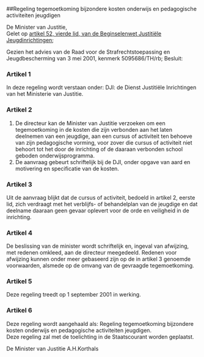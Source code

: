 <meta http-equiv='Content-Type' content='text/html; charset=utf-8' />

##Regeling tegemoetkoming bijzondere kosten onderwijs en pedagogische activiteiten jeugdigen

De Minister van Justitie,  
Gelet op [artikel 52, vierde lid, van de Beginselenwet Justitiële Jeugdinrichtingen](../../../../../../../../../../wet/beginselenwet/justitiële/jeugdinrichtingen/BWBR0011756/README.md);

Gezien het advies van de Raad voor de Strafrechtstoepassing en Jeugdbescherming van 3 mei 2001, kenmerk 5095686/TH/rb;
Besluit:    

### Artikel  1  

In deze regeling wordt verstaan onder: DJI: de Dienst Justitiële Inrichtingen van het Ministerie van Justitie.  

### Artikel  2  

1.  De directeur kan de Minister van Justitie verzoeken om een tegemoetkoming in de kosten die zijn verbonden aan het laten deelnemen van een jeugdige, aan een cursus of activiteit ten behoeve van zijn pedagogische vorming, voor zover die cursus of activiteit niet behoort tot het door de inrichting of de daaraan verbonden school geboden onderwijsprogramma.   
2.  De aanvraag gebeurt schriftelijk bij de DJI, onder opgave van aard en motivering en specificatie van de kosten.   

### Artikel  3  

Uit de aanvraag blijkt dat de cursus of activiteit, bedoeld in artikel 2, eerste lid, zich verdraagt met het verblijfs- of behandelplan van de jeugdige en dat deelname daaraan geen gevaar oplevert voor de orde en veiligheid in de inrichting.  

### Artikel  4  

De beslissing van de minister wordt schriftelijk en, ingeval van afwijzing, met redenen omkleed, aan de directeur meegedeeld. Redenen voor afwijzing kunnen onder meer gebaseerd zijn op de in artikel 3 genoemde voorwaarden, alsmede op de omvang van de gevraagde tegemoetkoming.  

### Artikel  5  

Deze regeling treedt op 1 september 2001 in werking.  

### Artikel  6  

Deze regeling wordt aangehaald als: Regeling tegemoetkoming bijzondere kosten onderwijs en pedagogische activiteiten jeugdigen.  
Deze regeling zal met de toelichting in de Staatscourant worden geplaatst.   

De 
Minister van Justitie
A.H.Korthals    
